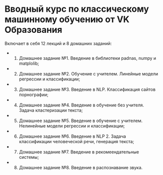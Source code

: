 # Вводный курс по классическому машинному обучению от VK Образования  
Включает в себя 12 лекций и 8 домашних заданий:  
  
- 1) Домашнее задание №1. Введение в библиотеки padnas, numpy и matplolib;  
- 2) Домашнее задание №2. Обучение с учителем. Линейные модели регрессии и классификации;  
- 3) Домашнее задание №3. Введение в NLP. Классификация сайтов порнографии;  
- 4) Домашнее задание №4. Введение в обучение без учителя. Задача кластеризации текста;  
- 5) Домашнее задание №5. Введение в обучение с учителем. Нелинейные модели регрессии и классификации;  
- 6) Домашнее задание №6. Введение в NLP 2. Задача классификации человеческой речи, генерация текста;  
- 7) Домашнее задание №7. Введение в рекомеендательные системы;  
- 8) Домашнее задание №8. Введение в распознавание звука.
